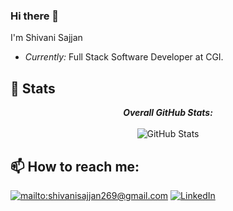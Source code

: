 ### Hi there 👋

I'm Shivani Sajjan
- <i>Currently:</i> Full Stack Software Developer at CGI.


<h2>👀 Stats</h2>

<div>
  <p align="center">
    <b><em>Overall GitHub Stats:</em></b> <br/><br/>
     <img src="https://github-readme-streak-stats.herokuapp.com/?user=shivanisajjan" alt="GitHub Stats" /> <br/>
  </p>
</div>

<h2>📫 How to reach me:</h2>

<a href="mailto:shivanisajjan269@gmail.com">![mailto:shivanisajjan269@gmail.com](https://img.shields.io/badge/Gmail-D14836?style=for-the-badge&logo=gmail&logoColor=white)</a> <a href="https://www.linkedin.com/in/shivanisajjan/">![LinkedIn](https://img.shields.io/badge/LinkedIn-0077B5?style=for-the-badge&logo=linkedin&logoColor=white)</a>
<!--
**shivanisajjan/shivanisajjan** is a ✨ _special_ ✨ repository because its `README.md` (this file) appears on your GitHub profile.

Here are some ideas to get you started:

- 🔭 I’m currently working on ...
- 🌱 I’m currently learning ...
- 👯 I’m looking to collaborate on ...
- 🤔 I’m looking for help with ...
- 💬 Ask me about ...
- 📫 How to reach me: ...
- 😄 Pronouns: ...
- ⚡ Fun fact: ...
-->
